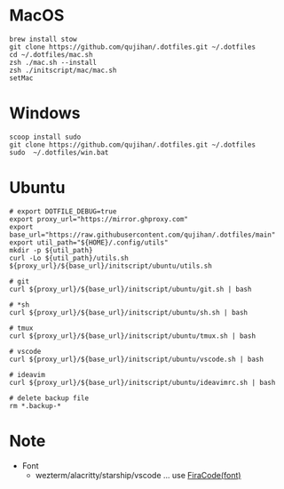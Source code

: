 # MacOS
```shell
brew install stow
git clone https://github.com/qujihan/.dotfiles.git ~/.dotfiles
cd ~/.dotfiles/mac.sh
zsh ./mac.sh --install
zsh ./initscript/mac/mac.sh
setMac
```

# Windows
```shell
scoop install sudo
git clone https://github.com/qujihan/.dotfiles.git ~/.dotfiles
sudo  ~/.dotfiles/win.bat
```

# Ubuntu
```shell
# export DOTFILE_DEBUG=true
export proxy_url="https://mirror.ghproxy.com"
export base_url="https://raw.githubusercontent.com/qujihan/.dotfiles/main"
export util_path="${HOME}/.config/utils"
mkdir -p ${util_path}
curl -Lo ${util_path}/utils.sh ${proxy_url}/${base_url}/initscript/ubuntu/utils.sh 
```

```shell
# git
curl ${proxy_url}/${base_url}/initscript/ubuntu/git.sh | bash

# *sh
curl ${proxy_url}/${base_url}/initscript/ubuntu/sh.sh | bash

# tmux
curl ${proxy_url}/${base_url}/initscript/ubuntu/tmux.sh | bash

# vscode
curl ${proxy_url}/${base_url}/initscript/ubuntu/vscode.sh | bash

# ideavim
curl ${proxy_url}/${base_url}/initscript/ubuntu/ideavimrc.sh | bash
```

``` shell
# delete backup file
rm *.backup-*
```
# Note
- Font
    - wezterm/alacritty/starship/vscode ... use [FiraCode(font)](https://github.com/ryanoasis/nerd-fonts/releases/download/v3.0.0/FiraCode.zip)
